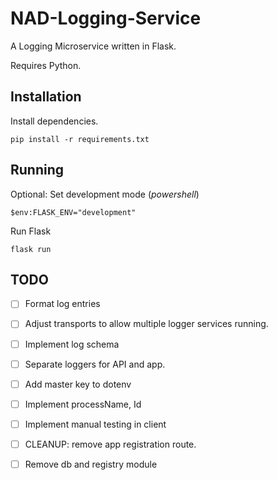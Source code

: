 # NAD-Logging-Service

A Logging Microservice written in Flask.

Requires Python.

## Installation

Install dependencies.

```
pip install -r requirements.txt
```

## Running

Optional: Set development mode (_powershell_)

```
$env:FLASK_ENV="development"
```

Run Flask

```
flask run
```

## TODO

- [ ] Format log entries
- [ ] Adjust transports to allow multiple logger services running.
- [ ] Implement log schema
- [ ] Separate loggers for API and app.
- [ ] Add master key to dotenv
- [ ] Implement processName, Id
- [ ] Implement manual testing in client

- [ ] CLEANUP: remove app registration route.
- [ ] Remove db and registry module
